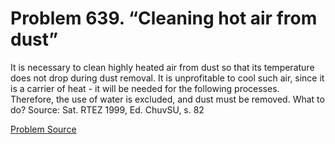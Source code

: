 # Problem 639. “Cleaning hot air from dust”

It is necessary to clean highly heated air from dust so that its temperature does not drop during dust removal. It is unprofitable to cool such air, since it is a carrier of heat - it will be needed for the following processes.  Therefore, the use of water is excluded, and dust must be removed. What to do? Source: Sat. RTEZ 1999, Ed. ChuvSU, s. 82

[Problem Source](https://www.trizland.ru/tasks/5278/)